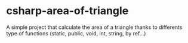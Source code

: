 # csharp-area-of-triangle
A simple project that calculate the area of a triangle thanks to differents type of functions (static, public, void, int, string, by ref...)
